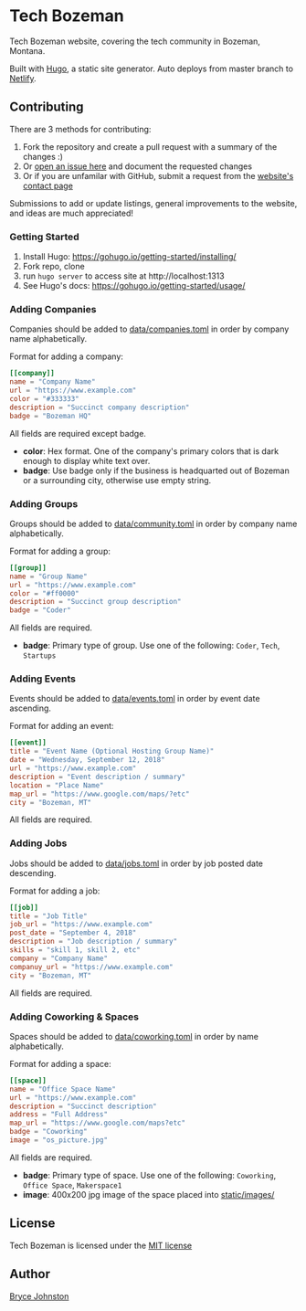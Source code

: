 # Tech Bozeman

Tech Bozeman website, covering the tech community in Bozeman, Montana.

Built with [Hugo](https://gohugo.io/), a static site generator. Auto deploys from master branch to [Netlify](https://www.netlify.com).

## Contributing

There are 3 methods for contributing:
1. Fork the repository and create a pull request with a summary of the changes :)
2. Or [open an issue here](https://github.com/techbozeman/techbozeman/issues) and document the requested changes
3. Or if you are unfamilar with GitHub, submit a request from the [website's contact page](https://www.techbozeman.com/contact)

Submissions to add or update listings, general improvements to the website, and ideas are much appreciated!

### Getting Started

1. Install Hugo: https://gohugo.io/getting-started/installing/
2. Fork repo, clone
3. run `hugo server` to access site at http://localhost:1313
4. See Hugo's docs: https://gohugo.io/getting-started/usage/

### Adding Companies

Companies should be added to [data/companies.toml](data/companies.toml) in order by company name alphabetically.

Format for adding a company:
```toml
[[company]]
name = "Company Name"
url = "https://www.example.com"
color = "#333333"
description = "Succinct company description"
badge = "Bozeman HQ"
```

All fields are required except badge.

- **color**: Hex format. One of the company's primary colors that is dark enough to display white text over.
- **badge**: Use badge only if the business is headquarted out of Bozeman or a surrounding city, otherwise use empty string.

### Adding Groups

Groups should be added to [data/community.toml](data/community.toml) in order by company name alphabetically.

Format for adding a group:
```toml
[[group]]
name = "Group Name"
url = "https://www.example.com"
color = "#ff0000"
description = "Succinct group description"
badge = "Coder"
```

All fields are required.

- **badge**: Primary type of group. Use one of the following: `Coder`, `Tech`, `Startups`

### Adding Events

Events should be added to [data/events.toml](data/events.toml) in order by event date ascending.

Format for adding an event:
```toml
[[event]]
title = "Event Name (Optional Hosting Group Name)"
date = "Wednesday, September 12, 2018"
url = "https://www.example.com"
description = "Event description / summary"
location = "Place Name"
map_url = "https://www.google.com/maps/?etc"
city = "Bozeman, MT"
```

All fields are required.

### Adding Jobs

Jobs should be added to [data/jobs.toml](data/jobs.toml) in order by job posted date descending.

Format for adding a job:
```toml
[[job]]
title = "Job Title"
job_url = "https://www.example.com"
post_date = "September 4, 2018"
description = "Job description / summary"
skills = "skill 1, skill 2, etc"
company = "Company Name"
companuy_url = "https://www.example.com"
city = "Bozeman, MT"
```

All fields are required.

### Adding Coworking & Spaces

Spaces should be added to [data/coworking.toml](data/coworking.toml) in order by name alphabetically.

Format for adding a space:
```toml
[[space]]
name = "Office Space Name"
url = "https://www.example.com"
description = "Succinct description"
address = "Full Address"
map_url = "https://www.google.com/maps?etc"
badge = "Coworking"
image = "os_picture.jpg"
```

All fields are required.

- **badge**: Primary type of space. Use one of the following: `Coworking`, `Office Space`, `Makerspace1`
- **image**: 400x200 jpg image of the space placed into [static/images/](static/images/)

## License

Tech Bozeman is licensed under the [MIT license](LICENSE.md)

## Author

[Bryce Johnston](https://github.com/beaorn)

